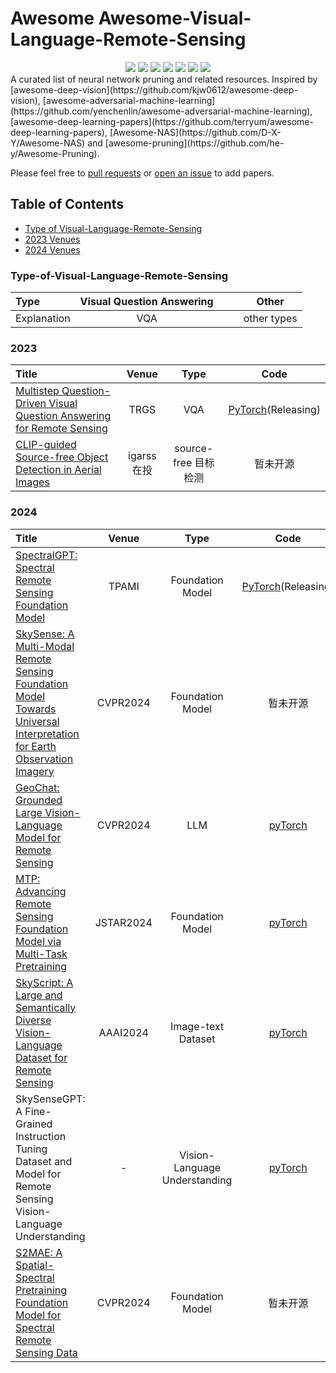 # Awesome Awesome-Visual-Language-Remote-Sensing
<div align='center'>
  <img src=https://cdn.rawgit.com/sindresorhus/awesome/d7305f38d29fed78fa85652e3a63e154dd8e8829/media/badge.svg >
  <img src=https://img.shields.io/github/downloads/DefTruth/Awesome-LLM-Inference/total?color=ccf&label=downloads&logo=github&logoColor=lightgrey >
  <img src=https://img.shields.io/github/forks/icey-zhang/Awesome-Visual-Language-Remote-Sensing.svg?style=social >
  <img src=https://img.shields.io/github/stars/icey-zhang/Awesome-Visual-Language-Remote-Sensing?style=social >
  <img src=https://img.shields.io/github/watchers/icey-zhang/Awesome-Visual-Language-Remote-Sensing?style=social >
  <img src=https://img.shields.io/badge/Release-v1.1-brightgreen.svg >
  <img src=https://img.shields.io/badge/License-GPLv3.0-turquoise.svg >
 </div>   
A curated list of neural network pruning and related resources. Inspired by [awesome-deep-vision](https://github.com/kjw0612/awesome-deep-vision), [awesome-adversarial-machine-learning](https://github.com/yenchenlin/awesome-adversarial-machine-learning), [awesome-deep-learning-papers](https://github.com/terryum/awesome-deep-learning-papers), [Awesome-NAS](https://github.com/D-X-Y/Awesome-NAS) and [awesome-pruning](https://github.com/he-y/Awesome-Pruning).

Please feel free to [pull requests](https://github.com/icey-zhang/Awesome-Visual-Language-Remote-Sensing/pulls) or [open an issue](https://github.com/icey-zhang/Awesome-Visual-Language-Remote-Sensing/issues) to add papers.

## Table of Contents

- [Type of Visual-Language-Remote-Sensing](#Type-of-Visual-Language-Remote-Sensing)
- [2023 Venues](#2023)
- [2024 Venues](#2024)

### Type-of-Visual-Language-Remote-Sensing

| Type        | Visual Question Answering |                  |               | Other     |
|:----------- |:--------------:|:--------------:|:----------------:|:-----------:|
| Explanation |    VQA   |                |                  | other types |

### 2023
| Title                                                                                                                            | Venue | Type    | Code |
|:-------------------------------------------------------------------------------------------------------------------------------- |:-----:|:-------:|:----:|
| [Multistep Question-Driven Visual Question Answering for Remote Sensing](https://ieeexplore.ieee.org/document/10242124)          | TRGS  |   VQA   | [PyTorch](https://github.com/MeimeiZhang-data/MQVQA)(Releasing) |
| [CLIP-guided Source-free Object Detection in Aerial Images](https://arxiv.org/abs/2401.05168) |igarss在投| source-free 目标检测|暂未开源|

### 2024
| Title                                                                                                                            | Venue | Type    | Code |
|:-------------------------------------------------------------------------------------------------------------------------------- |:-----:|:-------:|:----:|
| [SpectralGPT: Spectral Remote Sensing Foundation Model](https://arxiv.org/abs/2311.07113)          | TPAMI  |   Foundation Model   | [PyTorch](https://github.com/danfenghong/IEEE_TPAMI_SpectralGPT)(Releasing) |
| [SkySense: A Multi-Modal Remote Sensing Foundation Model Towards Universal Interpretation for Earth Observation Imagery](https://arxiv.org/abs/2312.10115)          | CVPR2024  |  Foundation Model    | 暂未开源|
| [GeoChat: Grounded Large Vision-Language Model for Remote Sensing](https://arxiv.org/abs/2311.15826)          | CVPR2024  |  LLM   | [pyTorch](https://github.com/mbzuai-oryx/GeoChat) |
| [MTP: Advancing Remote Sensing Foundation Model via Multi-Task Pretraining](https://ieeexplore.ieee.org/stamp/stamp.jsp?tp=&arnumber=10547536)          | JSTAR2024  |  Foundation Model   | [pyTorch](https://github.com/ViTAE-Transformer/MTP) |
| [SkyScript: A Large and Semantically Diverse Vision-Language Dataset for Remote Sensing](https://arxiv.org/abs/2312.12856)          | AAAI2024  |  Image-text Dataset  | [pyTorch](https://github.com/wangzhecheng/SkyScript) |
| SkySenseGPT: A Fine-Grained Instruction Tuning Dataset and Model for Remote Sensing Vision-Language Understanding      | -  |  Vision-Language Understanding  | [pyTorch](https://github.com/Luo-Z13/SkySenseGPT) |
| [S2MAE: A Spatial-Spectral Pretraining Foundation Model for Spectral Remote Sensing Data](https://openaccess.thecvf.com/content/CVPR2024/html/Li_S2MAE_A_Spatial-Spectral_Pretraining_Foundation_Model_for_Spectral_Remote_Sensing_CVPR_2024_paper.html)      | CVPR2024  |  Foundation Model  | 暂未开源 |




